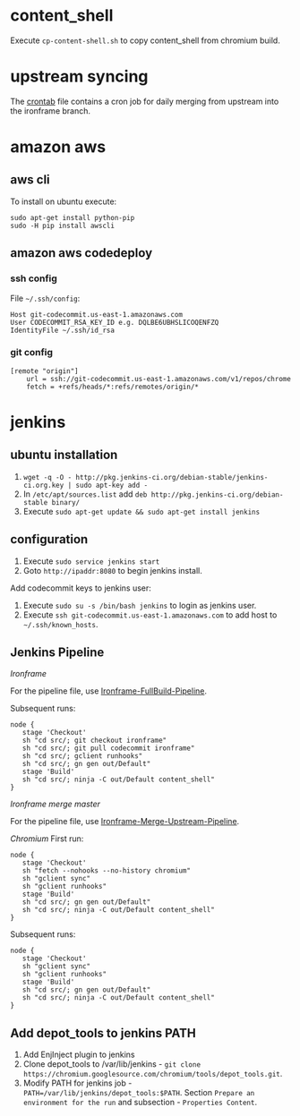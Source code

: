 # content_shell
Execute `cp-content-shell.sh` to copy content_shell from chromium build.

# upstream syncing
The [crontab](crontab) file contains a cron job for daily merging from upstream into the ironframe branch.

# amazon aws

## aws cli
To install on ubuntu execute:
```
sudo apt-get install python-pip
sudo -H pip install awscli
```

## amazon aws codedeploy

### ssh config
File `~/.ssh/config`:
```
Host git-codecommit.us-east-1.amazonaws.com
User CODECOMMIT_RSA_KEY_ID e.g. DQLBE6UBHSLICOQENFZQ
IdentityFile ~/.ssh/id_rsa
```
### git config
```
[remote "origin"]
    url = ssh://git-codecommit.us-east-1.amazonaws.com/v1/repos/chrome
    fetch = +refs/heads/*:refs/remotes/origin/*
```

# jenkins

## ubuntu installation
1. `wget -q -O - http://pkg.jenkins-ci.org/debian-stable/jenkins-ci.org.key | sudo apt-key add -`
2. In `/etc/apt/sources.list` add `deb http://pkg.jenkins-ci.org/debian-stable binary/`
3. Execute `sudo apt-get update && sudo apt-get install jenkins`

## configuration

1. Execute `sudo service jenkins start`
2. Goto `http://ipaddr:8080` to begin jenkins install.


Add codecommit keys to jenkins user:

1. Execute `sudo su -s /bin/bash jenkins` to login as jenkins user.
2. Execute `ssh git-codecommit.us-east-1.amazonaws.com` to add host to `~/.ssh/known_hosts`.


## Jenkins Pipeline
*Ironframe*

For the pipeline file, use [Ironframe-FullBuild-Pipeline](Ironframe-FullBuild-Pipeline).

Subsequent runs:
```
node {
   stage 'Checkout'
   sh "cd src/; git checkout ironframe"
   sh "cd src/; git pull codecommit ironframe"
   sh "cd src/; gclient runhooks"
   sh "cd src/; gn gen out/Default"
   stage 'Build'
   sh "cd src/; ninja -C out/Default content_shell"
}
```

*Ironframe merge master*

For the pipeline file, use [Ironframe-Merge-Upstream-Pipeline](Ironframe-Merge-Upstream-Pipeline).

*Chromium*
First run:
```
node {
   stage 'Checkout'
   sh "fetch --nohooks --no-history chromium"
   sh "gclient sync"
   sh "gclient runhooks"
   stage 'Build'
   sh "cd src/; gn gen out/Default"
   sh "cd src/; ninja -C out/Default content_shell"
}
```

Subsequent runs:
```
node {
   stage 'Checkout'
   sh "gclient sync"
   sh "gclient runhooks"
   stage 'Build'
   sh "cd src/; gn gen out/Default"
   sh "cd src/; ninja -C out/Default content_shell"
}
```


## Add depot_tools to jenkins PATH

1. Add EnjInject plugin to jenkins
2. Clone depot_tools to /var/lib/jenkins - `git clone https://chromium.googlesource.com/chromium/tools/depot_tools.git`.
3. Modify PATH for jenkins job - `PATH=/var/lib/jenkins/depot_tools:$PATH`.
   Section `Prepare an environment for the run` and subsection - `Properties Content`.
